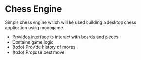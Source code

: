 # Chess Engine
Simple chess engine which will be used building a desktop chess application using monogame.

- Provides interface to interact with boards and pieces
- Contains game logic 
- (todo) Provide history of moves
- (todo) Propose best move

